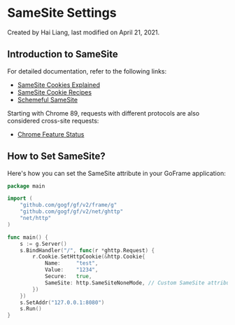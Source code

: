 # SameSite Settings

Created by Hai Liang, last modified on April 21, 2021.

## Introduction to SameSite

For detailed documentation, refer to the following links:

- [SameSite Cookies Explained](https://web.dev/samesite-cookies-explained/)
- [SameSite Cookie Recipes](https://web.dev/samesite-cookie-recipes/)
- [Schemeful SameSite](https://web.dev/schemeful-samesite/)

Starting with Chrome 89, requests with different protocols are also considered cross-site requests:

- [Chrome Feature Status](https://www.chromestatus.com/feature/5096179480133632)

## How to Set SameSite?

Here's how you can set the SameSite attribute in your GoFrame application:

```go
package main

import (
    "github.com/gogf/gf/v2/frame/g"
    "github.com/gogf/gf/v2/net/ghttp"
    "net/http"
)

func main() {
    s := g.Server()
    s.BindHandler("/", func(r *ghttp.Request) {
        r.Cookie.SetHttpCookie(&http.Cookie{
            Name:     "test",
            Value:    "1234",
            Secure:   true,
            SameSite: http.SameSiteNoneMode, // Custom SameSite attribute, used in conjunction with Secure
        })
    })
    s.SetAddr("127.0.0.1:8080")
    s.Run()
}
```

